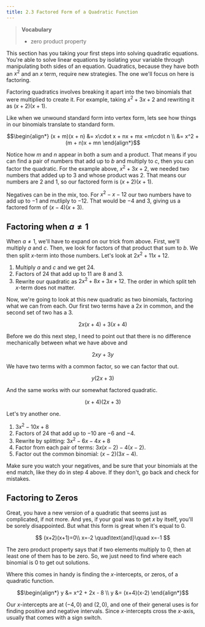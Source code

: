 ```yaml
---
title: 2.3 Factored Form of a Quadratic Function
---
```


> **Vocabulary**
>
> - zero product property

This section has you taking your first steps into solving quadratic equations. You're able to solve linear equations by isolating your variable through manipulating both sides of an equation. Quadratics, because they have both an $x^2$ and an $x$ term, require new strategies. The one we'll focus on here is factoring.

Factoring quadratics involves breaking it apart into the two binomials that were multiplied to create it. For example, taking $x^2+3x+2$ and rewriting it as $(x+2)(x+1)$.

Like when we unwound standard form into vertex form, lets see how things in our binomials translate to standard form.

$$\begin{align*}
(x + m)(x + n) &= x\cdot x + nx + mx +m\cdot n \\
               &= x^2 + (m + n)x + mn
\end{align*}$$

Notice how $m$ and $n$ appear in both a sum and a product. That means if you can find a pair of numbers that add up to $b$ and multiply to $c$, then you can factor the quadratic. For the example above, $x^2+3x+2$, we needed two numbers that added up to 3 and whose product was 2. That means our numbers are 2 and 1, so our factored form is $(x+2)(x+1)$.

Negatives can be in the mix, too. For $x^2 - x - 12$ our two numbers have to add up to $-1$ and mutliply to $-12$. That would be $-4$ and $3$, giving us a factored form of $(x-4)(x+3)$.

## Factoring when $a\neq1$

When $a\neq 1$, we'll have to expand on our trick from above. First, we'll multiply $a$ and $c$. Then, we look for factors of that product that sum to $b$. We then split $x$-term into those numbers. Let's look at $2x^2+11x+12$.

1. Multiply $a$ and $c$ and we get 24.
2. Factors of 24 that add up to 11 are 8 and 3.
3. Rewrite our quadratic as $2x^2 + 8x + 3x + 12$. The order in which split teh $x$-term does not matter.

Now, we're going to look at this new quadratic as two binomials, factoring what we can from each. Our first two terms have a $2x$ in common, and the second set of two has a 3.

$$ 2x(x+4) + 3(x + 4)$$

Before we do this next step, I need to point out that there is no difference mechanically between what we have above and

$$ 2xy + 3y $$

We have two terms with a common factor, so we can factor that out.

$$ y(2x+3) $$

And the same works with our somewhat factored quadratic.

$$ (x+4)(2x+3) $$

Let's try another one.

1. $3x^2-10x+8$
2. Factors of 24 that add up to $-10$ are $-6$ and $-4$.
3. Rewrite by splitting: $3x^2-6x-4x+8$
4. Factor from each pair of terms: $3x(x-2)-4(x-2)$.
5. Factor out the common binomial: $(x-2)(3x-4)$.

Make sure you watch your negatives, and be sure that your binomials at the end match, like they do in step 4 above. If they don't, go back and check for mistakes.

## Factoring to Zeros

Great, you have a new version of a quadratic that seems just as complicated, if not more. And yes, if your goal was to get $x$ by itself, you'll be sorely disappointed. But what this form is great when it's equal to 0.

$$
(x+2)(x+1)=0\\
x=-2 \quad\text{and}\quad x=-1
$$

The zero product property says that if two elements multiply to 0, then at least one of them has to be zero. So, we just need to find where each binomial is 0 to get out solutions.

Where this comes in handy is finding the $x$-intercepts, or zeros, of a quadratic function.

$$\begin{align*}
y &= x^2 + 2x - 8 \\
y &= (x+4)(x-2)
\end{align*}$$

Our $x$-intercepts are at $(-4,0)$ and $(2,0)$, and one of their general uses is for finding positive and negative intervals. Since $x$-intercepts cross the $x$-axis, usually that comes with a sign switch.
